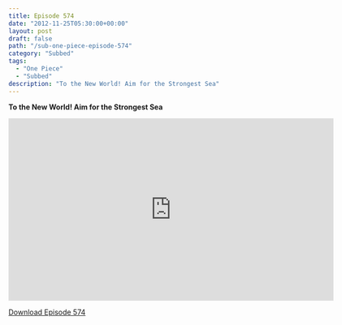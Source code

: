 ```yaml
---
title: Episode 574
date: "2012-11-25T05:30:00+00:00"
layout: post
draft: false
path: "/sub-one-piece-episode-574"
category: "Subbed"
tags:
  - "One Piece"
  - "Subbed"
description: "To the New World! Aim for the Strongest Sea"
---
```


**To the New World! Aim for the Strongest Sea**

<iframe width="640" height="360" src="https://www.rapidvideo.com/e/G6FRPFHE25" frameborder="0" marginwidth=0 marginheight=0 scrolling=no allowfullscreen></iframe>

<a href="http://ouo.io/qs/eCodkFEQ?s=https://rapidvid.to/d/https://www.rapidvideo.com/e/G6FRPFHE25">Download Episode 574</a>
